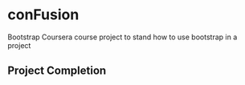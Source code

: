 # conFusion
Bootstrap Coursera course project to stand how to use bootstrap in a project

## Project Completion
